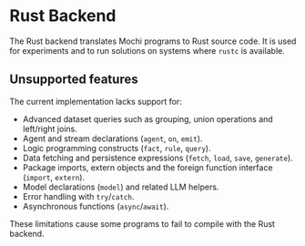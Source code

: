 # Rust Backend

The Rust backend translates Mochi programs to Rust source code. It is used for experiments and to run solutions on systems where `rustc` is available.

## Unsupported features

The current implementation lacks support for:

- Advanced dataset queries such as grouping, union operations and left/right joins.
- Agent and stream declarations (`agent`, `on`, `emit`).
- Logic programming constructs (`fact`, `rule`, `query`).
- Data fetching and persistence expressions (`fetch`, `load`, `save`, `generate`).
- Package imports, extern objects and the foreign function interface (`import`, `extern`).
- Model declarations (`model`) and related LLM helpers.
- Error handling with `try`/`catch`.
- Asynchronous functions (`async`/`await`).

These limitations cause some programs to fail to compile with the Rust backend.
